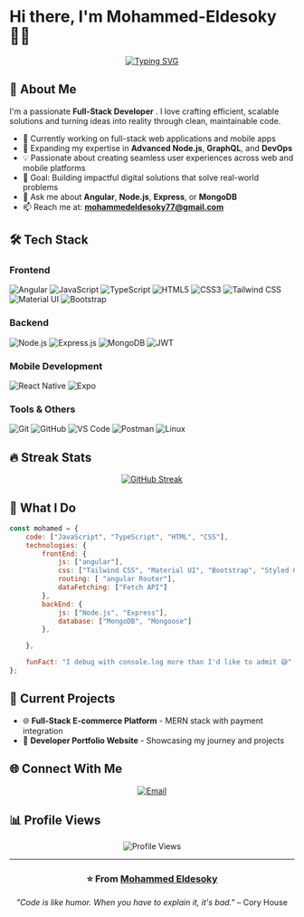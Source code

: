 # Hi there, I'm Mohammed-Eldesoky 👨‍💻

<div align="center">
  
[![Typing SVG](https://readme-typing-svg.demolab.com?font=Fira+Code&size=24&duration=3000&pause=1000&color=00D9FF&center=true&vCenter=true&multiline=true&width=600&height=100&lines=Full-Stack+MERN+Developer;Mobile+App+Developer;React+Native+Specialist;Building+Digital+Solutions)](https://git.io/typing-svg)

</div>

## 🚀 About Me

I'm a passionate **Full-Stack Developer**  . I love crafting efficient, scalable solutions and turning ideas into reality through clean, maintainable code.

- 🔭 Currently working on full-stack web applications and mobile apps
- 🌱 Expanding my expertise in **Advanced Node.js**, **GraphQL**, and **DevOps**
- 💡 Passionate about creating seamless user experiences across web and mobile platforms
- 🎯 Goal: Building impactful digital solutions that solve real-world problems
- 💬 Ask me about **Angular**, **Node.js**, **Express**, or **MongoDB**
- 📫 Reach me at: **mohammedeldesoky77@gmail.com**

## 🛠️ Tech Stack

### Frontend
![Angular](https://img.shields.io/badge/React-20232A?style=for-the-badge&logo=react&logoColor=61DAFB)
![JavaScript](https://img.shields.io/badge/JavaScript-F7DF1E?style=for-the-badge&logo=javascript&logoColor=black)
![TypeScript](https://img.shields.io/badge/TypeScript-007ACC?style=for-the-badge&logo=typescript&logoColor=white)
![HTML5](https://img.shields.io/badge/HTML5-E34F26?style=for-the-badge&logo=html5&logoColor=white)
![CSS3](https://img.shields.io/badge/CSS3-1572B6?style=for-the-badge&logo=css3&logoColor=white)
![Tailwind CSS](https://img.shields.io/badge/Tailwind_CSS-38B2AC?style=for-the-badge&logo=tailwind-css&logoColor=white)
![Material UI](https://img.shields.io/badge/Material--UI-0081CB?style=for-the-badge&logo=material-ui&logoColor=white)
![Bootstrap](https://img.shields.io/badge/Bootstrap-563D7C?style=for-the-badge&logo=bootstrap&logoColor=white)

### Backend
![Node.js](https://img.shields.io/badge/Node.js-43853D?style=for-the-badge&logo=node.js&logoColor=white)
![Express.js](https://img.shields.io/badge/Express.js-404D59?style=for-the-badge)
![MongoDB](https://img.shields.io/badge/MongoDB-4EA94B?style=for-the-badge&logo=mongodb&logoColor=white)
![JWT](https://img.shields.io/badge/JWT-black?style=for-the-badge&logo=JSON%20web%20tokens)

### Mobile Development
![React Native](https://img.shields.io/badge/React_Native-20232A?style=for-the-badge&logo=react&logoColor=61DAFB)
![Expo](https://img.shields.io/badge/Expo-1B1F23?style=for-the-badge&logo=expo&logoColor=white)

### Tools & Others
![Git](https://img.shields.io/badge/Git-F05032?style=for-the-badge&logo=git&logoColor=white)
![GitHub](https://img.shields.io/badge/GitHub-100000?style=for-the-badge&logo=github&logoColor=white)
![VS Code](https://img.shields.io/badge/VS_Code-007ACC?style=for-the-badge&logo=visual%20studio%20code&logoColor=white)
![Postman](https://img.shields.io/badge/Postman-FF6C37?style=for-the-badge&logo=postman&logoColor=white)
![Linux](https://img.shields.io/badge/Linux-FCC624?style=for-the-badge&logo=linux&logoColor=black)



## 🔥 Streak Stats

<div align="center">
  
[![GitHub Streak](https://github-readme-streak-stats.herokuapp.com/?user=mohammed-eldesoky&theme=tokyonight&hide_border=true)](https://git.io/streak-stats)

</div>

## 💼 What I Do

```javascript
const mohamed = {
    code: ["JavaScript", "TypeScript", "HTML", "CSS"],
    technologies: {
        frontEnd: {
            js: ["angular"],
            css: ["Tailwind CSS", "Material UI", "Bootstrap", "Styled Components"],
            routing: [ "angular Router"],
            dataFetching: ["Fetch API"]
        },
        backEnd: {
            js: ["Node.js", "Express"],
            database: ["MongoDB", "Mongoose"]
        },

    },

    funFact: "I debug with console.log more than I'd like to admit 😅"
};
```

## 🎯 Current Projects

- 🌐 **Full-Stack E-commerce Platform** - MERN stack with payment integration
- 🔧 **Developer Portfolio Website** - Showcasing my journey and projects

## 🌐 Connect With Me

<div align="center">
  

[![Email](https://img.shields.io/badge/Email-D14836?style=for-the-badge&logo=gmail&logoColor=white)](mailto:mohammedeldesokey77@gmail.com)

</div>

## 📊 Profile Views

<div align="center">
  
![Profile Views](https://komarev.com/ghpvc/?username=mohammed-eldesoky&style=for-the-badge&color=blue&label=Profile%20Views)

</div>

---

<div align="center">
  
### ⭐️ From [Mohammed Eldesoky](https://github.com/mohammed-eldesoky)

*"Code is like humor. When you have to explain it, it's bad."* – Cory House

</div>
